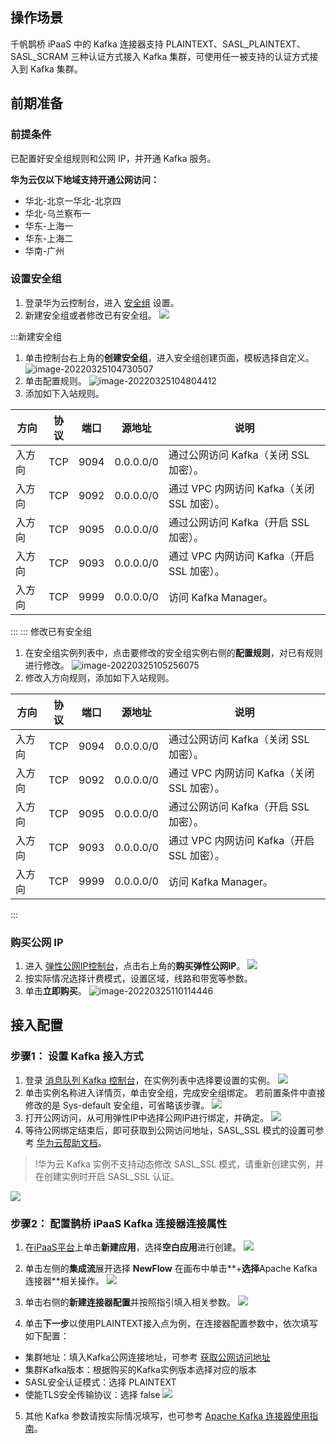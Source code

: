 ## 操作场景
千帆鹊桥 iPaaS 中的 Kafka 连接器支持 PLAINTEXT、SASL_PLAINTEXT、SASL_SCRAM 三种认证方式接入 Kafka 集群，可使用任一被支持的认证方式接入到 Kafka 集群。

## 前期准备
### 前提条件
已配置好安全组规则和公网 IP，并开通 Kafka 服务。

**华为云仅以下地域支持开通公网访问：**
- 华北-北京一华北-北京四
- 华北-乌兰察布一
- 华东-上海一
- 华东-上海二
- 华南-广州


### 设置安全组
1. 登录华为云控制台，进入 [安全组](https://console.huaweicloud.com/vpc/?region=cn-south-1#/secGroups) 设置。
2. 新建安全组或者修改已有安全组。
![](https://qcloudimg.tencent-cloud.cn/raw/a2f566787654a5d2eb9407203ce596a8.png)
<dx-tabs>
:::新建安全组

1. 单击控制台右上角的**创建安全组**，进入安全组创建页面，模板选择自定义。
 ![image-20220325104730507](https://qcloudimg.tencent-cloud.cn/raw/d3ca1fde6c2d3c47b7467ce786426fb6/image-20220325104730507.png)
2. 单击配置规则。
 ![image-20220325104804412](https://qcloudimg.tencent-cloud.cn/raw/548e0e1698827d26b9888b0adf3640ce/image-20220325104804412.png)
3. 添加如下入站规则。


 | 方向   | 协议 | 端口 | 源地址    | 说明                                  |
 | ------ | ---- | ---- | --------- | ------------------------------------- |
 | 入方向 | TCP  | 9094 | 0.0.0.0/0 | 通过公网访问 Kafka（关闭 SSL 加密）。    |
 | 入方向 | TCP  | 9092 | 0.0.0.0/0 | 通过 VPC 内网访问 Kafka（关闭 SSL 加密）。 |
 | 入方向 | TCP  | 9095 | 0.0.0.0/0 | 通过公网访问 Kafka（开启 SSL 加密）。    |
 | 入方向 | TCP  | 9093 | 0.0.0.0/0 | 通过 VPC 内网访问 Kafka（开启 SSL 加密）。 |
 | 入方向 | TCP  | 9999 | 0.0.0.0/0 | 访问 Kafka Manager。                   |
:::
::: 修改已有安全组

1. 在安全组实例列表中，点击要修改的安全组实例右侧的**配置规则**，对已有规则进行修改。
![image-20220325105256075](https://qcloudimg.tencent-cloud.cn/raw/9e5ded4fbde443bfd6b4c82f9398654e/image-20220325105256075.png)
2. 修改入方向规则，添加如下入站规则。


 | 方向   | 协议 | 端口 | 源地址    | 说明                                  |   
 | ------ | ---- | ---- | --------- | ------------------------------------- |
 | 入方向 | TCP  | 9094 | 0.0.0.0/0 | 通过公网访问 Kafka（关闭 SSL 加密）。    |
 | 入方向 | TCP  | 9092 | 0.0.0.0/0 | 通过 VPC 内网访问 Kafka（关闭 SSL 加密）。 |
 | 入方向 | TCP  | 9095 | 0.0.0.0/0 | 通过公网访问 Kafka（开启 SSL 加密）。    |
 | 入方向 | TCP  | 9093 | 0.0.0.0/0 | 通过 VPC 内网访问 Kafka（开启 SSL 加密）。 |
 | 入方向 | TCP  | 9999 | 0.0.0.0/0 | 访问 Kafka Manager。                   |
 
:::
</dx-tabs>

### 购买公网 IP

1. 进入 [弹性公网IP控制台](https://console.huaweicloud.com/vpc/?region=cn-south-1#/eips)，点击右上角的**购买弹性公网IP**。
![](https://qcloudimg.tencent-cloud.cn/raw/651e5338bfe657d562f3e9c29be869b6.png)
2. 按实际情况选择计费模式，设置区域，线路和带宽等参数。
3. 单击**立即购买**。
![image-20220325110114446](https://qcloudimg.tencent-cloud.cn/raw/0c3582d96bbb61f27db682f8b636f852/image-20220325110114446.png)

## 接入配置

### 步骤1： 设置 Kafka 接入方式

1. 登录 [消息队列 Kafka 控制台](https://console.huaweicloud.com/dms/?engine=kafka&agencyId=344eb50173f9430489ff1be6c4769e54&region=cn-south-1&locale=zh-cn#/queue/manager/newKafkaList)，在实例列表中选择要设置的实例。
![](https://qcloudimg.tencent-cloud.cn/raw/ed4b9d76ae726394e4bd7d6fcd4bb5cc.png)
2. 单击实例名称进入详情页，单击安全组，完成安全组绑定。
若前置条件中直接修改的是 Sys-default 安全组，可省略该步骤。
![](https://qcloudimg.tencent-cloud.cn/raw/2567bcc66808ed543cc71ece8293485c.png)
3. 打开公网访问，从可用弹性IP中选择公网IP进行绑定，并确定。
![](https://qcloudimg.tencent-cloud.cn/raw/a576ce96b30ace5d93a28836c878cc72.png)
4. 等待公网绑定结束后，即可获取到公网访问地址，SASL_SSL 模式的设置可参考 [华为云帮助文档](https://support.huaweicloud.com/intl/zh-cn/usermanual-kafka/kafka-ug-180604013.html)[](id:method1)。
>!华为云 Kafka 实例不支持动态修改 SASL_SSL 模式，请重新创建实例，并在创建实例时开启 SASL_SSL 认证。
>
![](https://qcloudimg.tencent-cloud.cn/raw/4e3389c2f43a175b892d231c668ff25a.png)


### 步骤2： 配置鹊桥 iPaaS Kafka 连接器连接属性 
1. 在[iPaaS平台](https://console.cloud.tencent.com/ipaas)上单击**新建应用**，选择**空白应用**进行创建。
![](https://qcloudimg.tencent-cloud.cn/raw/f0e3a02558a61e6168e4a6c993931820.png)
2. 单击左侧的**集成流**展开选择 **NewFlow** 在画布中单击**+**选择**Apache Kafka 连接器**相关操作。
![](https://qcloudimg.tencent-cloud.cn/raw/188f6b9dbdd2c8c618f417ea3d293ba6.png)
3. 单击右侧的**新建连接器配置**并按照指引填入相关参数。
![](https://qcloudimg.tencent-cloud.cn/raw/8112f535875f2cacfdb1fd2bf36fd3f4.png)

4. 单击**下一步**以使用PLAINTEXT接入点为例，在连接器配置参数中，依次填写如下配置：
 - 集群地址：填入Kafka公网连接地址，可参考 [获取公网访问地址](#method1)
 - 集群Kafka版本：根据购买的Kafka实例版本选择对应的版本
 - SASL安全认证模式：选择 PLAINTEXT
 - 使能TLS安全传输协议：选择 false
![](https://qcloudimg.tencent-cloud.cn/raw/3cad80a06f2e9b7e3bd9ac98fc43ae9b.png)
5. 其他 Kafka 参数请按实际情况填写，也可参考 [Apache Kafka 连接器使用指南](https://cloud.tencent.com/document/product/1270/55465)。

